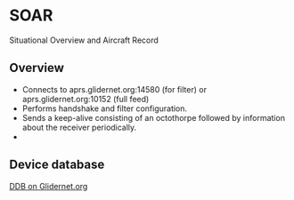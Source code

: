 # SOAR

Situational Overview and Aircraft Record

## Overview

* Connects to aprs.glidernet.org:14580 (for filter) or aprs.glidernet.org:10152 (full feed)
* Performs handshake and filter configuration.
* Sends a keep-alive consisting of an octothorpe followed by information about the receiver periodically.
*

## Device database

[DDB on Glidernet.org](https://ddb.glidernet.org/download/?j=1)
